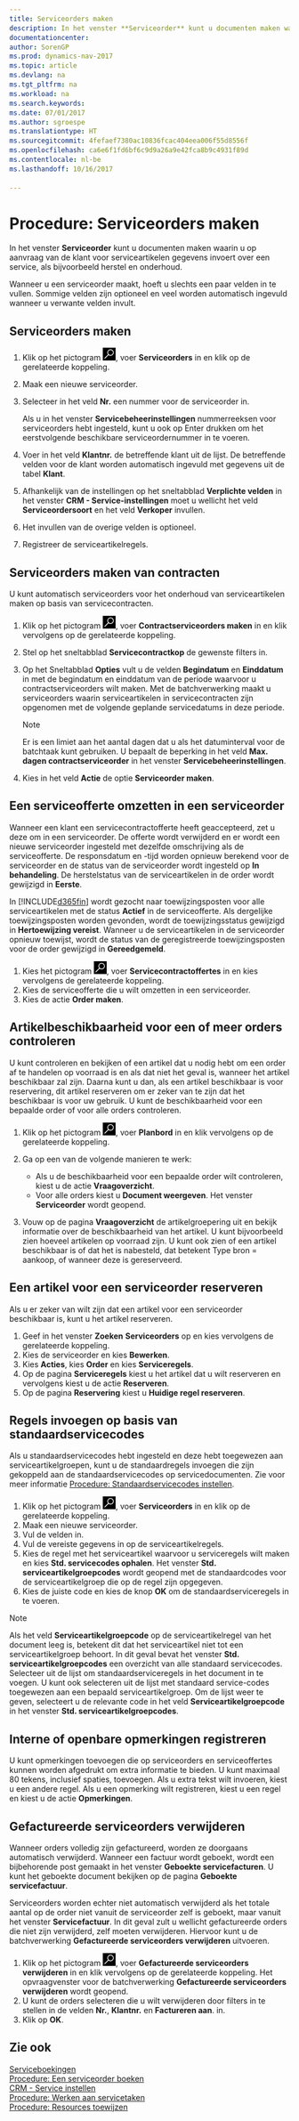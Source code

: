 ```yaml
---
title: Serviceorders maken
description: In het venster **Serviceorder** kunt u documenten maken waarin u op aanvraag van de klant voor serviceartikelen gegevens invoert over een service, bijvoorbeeld herstel en onderhoud.
documentationcenter: 
author: SorenGP
ms.prod: dynamics-nav-2017
ms.topic: article
ms.devlang: na
ms.tgt_pltfrm: na
ms.workload: na
ms.search.keywords: 
ms.date: 07/01/2017
ms.author: sgroespe
ms.translationtype: HT
ms.sourcegitcommit: 4fefaef7380ac10836fcac404eea006f55d8556f
ms.openlocfilehash: ca6e6f1fd6bf6c9d9a26a9e42fca8b9c4931f89d
ms.contentlocale: nl-be
ms.lasthandoff: 10/16/2017

---
```

# <a name="how-to-create-service-orders"></a>Procedure: Serviceorders maken
In het venster **Serviceorder** kunt u documenten maken waarin u op aanvraag van de klant voor serviceartikelen gegevens invoert over een service, als bijvoorbeeld herstel en onderhoud.  
  
Wanneer u een serviceorder maakt, hoeft u slechts een paar velden in te vullen. Sommige velden zijn optioneel en veel worden automatisch ingevuld wanneer u verwante velden invult.  
  
## <a name="to-create-a-service-order"></a>Serviceorders maken    
1. Klik op het pictogram ![Zoeken naar pagina of rapport](media/ui-search/search_small.png "pictogram Zoeken naar pagina of rapport"), voer **Serviceorders** in en klik op de gerelateerde koppeling.  
2. Maak een nieuwe serviceorder.  
3. Selecteer in het veld **Nr.** een nummer voor de serviceorder in.  
  
     Als u in het venster **Servicebeheerinstellingen** nummerreeksen voor serviceorders hebt ingesteld, kunt u ook op Enter drukken om het eerstvolgende beschikbare serviceordernummer in te voeren.  
  
4. Voer in het veld **Klantnr.** de betreffende klant uit de lijst. De betreffende velden voor de klant worden automatisch ingevuld met gegevens uit de tabel **Klant**.  
  
5. Afhankelijk van de instellingen op het sneltabblad **Verplichte velden** in het venster **CRM - Service-instellingen** moet u wellicht het veld **Serviceordersoort** en het veld **Verkoper** invullen.  
6. Het invullen van de overige velden is optioneel.  
7. Registreer de serviceartikelregels.  

## <a name="to-create-a-service-order-from-a-contract"></a>Serviceorders maken van contracten  
U kunt automatisch serviceorders voor het onderhoud van serviceartikelen maken op basis van servicecontracten.  
  
1. Klik op het pictogram ![Zoeken naar pagina of rapport](media/ui-search/search_small.png "pictogram Zoeken naar pagina of rapport"), voer **Contractserviceorders maken** in en klik vervolgens op de gerelateerde koppeling.  
2. Stel op het sneltabblad **Servicecontractkop** de gewenste filters in.  
3. Op het Sneltabblad **Opties** vult u de velden **Begindatum** en **Einddatum** in met de begindatum en einddatum van de periode waarvoor u contractserviceorders wilt maken. Met de batchverwerking maakt u serviceorders waarin serviceartikelen in servicecontracten zijn opgenomen met de volgende geplande servicedatums in deze periode.  
  
    > [!NOTE]  
    >  Er is een limiet aan het aantal dagen dat u als het datuminterval voor de batchtaak kunt gebruiken. U bepaalt de beperking in het veld **Max. dagen contractserviceorder** in het venster **Servicebeheerinstellingen**.  
  
4. Kies in het veld **Actie** de optie **Serviceorder maken**.  

## <a name="to-convert-a-service-quote-to-a-service-order"></a>Een serviceofferte omzetten in een serviceorder
Wanneer een klant een servicecontractofferte heeft geaccepteerd, zet u deze om in een serviceorder. De offerte wordt verwijderd en er wordt een nieuwe serviceorder ingesteld met dezelfde omschrijving als de serviceofferte. De responsdatum en -tijd worden opnieuw berekend voor de serviceorder en de status van de serviceorder wordt ingesteld op **In behandeling**. De herstelstatus van de serviceartikelen in de order wordt gewijzigd in **Eerste**.  
  
In [!INCLUDE[d365fin](includes/d365fin_md.md)] wordt gezocht naar toewijzingsposten voor alle serviceartikelen met de status **Actief** in de serviceofferte. Als dergelijke toewijzingsposten worden gevonden, wordt de toewijzingsstatus gewijzigd in **Hertoewijzing vereist**. Wanneer u de serviceartikelen in de serviceorder opnieuw toewijst, wordt de status van de geregistreerde toewijzingsposten voor de order gewijzigd in **Gereedgemeld**.   

1. Kies het pictogram ![Zoeken naar pagina of rapport](media/ui-search/search_small.png "pictogram Zoeken naar pagina of rapport"), voer **Servicecontractoffertes** in en kies vervolgens de gerelateerde koppeling.  
2. Kies de serviceofferte die u wilt omzetten in een serviceorder.  
3. Kies de actie **Order maken**.  

## <a name="to-check-item-availability-for-one-or-more-orders"></a>Artikelbeschikbaarheid voor een of meer orders controleren  
U kunt controleren en bekijken of een artikel dat u nodig hebt om een order af te handelen op voorraad is en als dat niet het geval is, wanneer het artikel beschikbaar zal zijn. Daarna kunt u dan, als een artikel beschikbaar is voor reservering, dit artikel reserveren om er zeker van te zijn dat het beschikbaar is voor uw gebruik. U kunt de beschikbaarheid voor een bepaalde order of voor alle orders controleren.  

1.  Klik op het pictogram ![Zoeken naar pagina of rapport](media/ui-search/search_small.png "pictogram Zoeken naar pagina of rapport"), voer **Planbord** in en klik vervolgens op de gerelateerde koppeling.  
2. Ga op een van de volgende manieren te werk:  
  
    * Als u de beschikbaarheid voor een bepaalde order wilt controleren, kiest u de actie **Vraagoverzicht**.  
    * Voor alle orders kiest u **Document weergeven**. Het venster **Serviceorder** wordt geopend.  
  
3. Vouw op de pagina **Vraagoverzicht** de artikelgroepering uit en bekijk informatie over de beschikbaarheid van het artikel. U kunt bijvoorbeeld zien hoeveel artikelen op voorraad zijn. U kunt ook zien of een artikel beschikbaar is of dat het is nabesteld, dat betekent Type bron = aankoop, of wanneer deze is gereserveerd. 

## <a name="to-reserve-an-item-for-a-service-order"></a>Een artikel voor een serviceorder reserveren
Als u er zeker van wilt zijn dat een artikel voor een serviceorder beschikbaar is, kunt u het artikel reserveren. 

1. Geef in het venster **Zoeken** **Serviceorders** op en kies vervolgens de gerelateerde koppeling.  
2. Kies de serviceorder en kies **Bewerken**.  
3. Kies **Acties**, kies **Order** en kies **Serviceregels**.  
4. Op de pagina **Serviceregels** kiest u het artikel dat u wilt reserveren en vervolgens kiest u de actie **Reserveren**.  
5. Op de pagina **Reservering** kiest u **Huidige regel reserveren**. 

## <a name="to-insert-lines-based-on-standard-service-codes"></a>Regels invoegen op basis van standaardservicecodes  
Als u standaardservicecodes hebt ingesteld en deze hebt toegewezen aan serviceartikelgroepen, kunt u de standaardregels invoegen die zijn gekoppeld aan de standaardservicecodes op servicedocumenten. Zie voor meer informatie [Procedure: Standaardservicecodes instellen](service-how-setup-service-coding.md).   

1. Klik op het pictogram ![Zoeken naar pagina of rapport](media/ui-search/search_small.png "pictogram Zoeken naar pagina of rapport"), voer **Serviceorders** in en klik op de gerelateerde koppeling.  
2. Maak een nieuwe serviceorder.  
3. Vul de velden in.  
4. Vul de vereiste gegevens in op de serviceartikelregels.  
5. Kies de regel met het serviceartikel waarvoor u serviceregels wilt maken en kies **Std. servicecodes ophalen**. Het venster **Std. serviceartikelgroepcodes** wordt geopend met de standaardcodes voor de serviceartikelgroep die op de regel zijn opgegeven.  
6. Kies de juiste code en kies de knop **OK** om de standaardserviceregels in te voeren.  
  
> [!NOTE]  
>  Als het veld **Serviceartikelgroepcode** op de serviceartikelregel van het document leeg is, betekent dit dat het serviceartikel niet tot een serviceartikelgroep behoort. In dit geval bevat het venster **Std. serviceartikelgroepcodes** een overzicht van alle standaard servicecodes. Selecteer uit de lijst om standaardserviceregels in het document in te voegen. U kunt ook selecteren uit de lijst met standaard service-codes toegewezen aan een bepaald serviceartikelgroep. Om de lijst weer te geven, selecteert u de relevante code in het veld **Serviceartikelgroepcode** in het venster **Std. serviceartikelgroepcodes**.  

## <a name="to-register-internal-or-public-comments"></a>Interne of openbare opmerkingen registreren
U kunt opmerkingen toevoegen die op serviceorders en serviceoffertes kunnen worden afgedrukt om extra informatie te bieden. U kunt maximaal 80 tekens, inclusief spaties, toevoegen. Als u extra tekst wilt invoeren, kiest u een andere regel. Als u een opmerking wilt registreren, kiest u een regel en kiest u de actie **Opmerkingen**.  

## <a name="to-delete-invoiced-service-orders"></a>Gefactureerde serviceorders verwijderen  
Wanneer orders volledig zijn gefactureerd, worden ze doorgaans automatisch verwijderd. Wanneer een factuur wordt geboekt, wordt een bijbehorende post gemaakt in het venster **Geboekte servicefacturen**. U kunt het geboekte document bekijken op de pagina **Geboekte servicefactuur**.  
  
Serviceorders worden echter niet automatisch verwijderd als het totale aantal op de order niet vanuit de serviceorder zelf is geboekt, maar vanuit het venster **Servicefactuur**. In dit geval zult u wellicht gefactureerde orders die niet zijn verwijderd, zelf moeten verwijderen. Hiervoor kunt u de batchverwerking **Gefactureerde serviceorders verwijderen** uitvoeren.  

1. Klik op het pictogram ![Zoeken naar pagina of rapport](media/ui-search/search_small.png "pictogram Zoeken naar pagina of rapport"), voer **Gefactureerde serviceorders verwijderen** in en klik vervolgens op de gerelateerde koppeling. Het opvraagvenster voor de batchverwerking **Gefactureerde serviceorders verwijderen** wordt geopend.  
2. U kunt de orders selecteren die u wilt verwijderen door filters in te stellen in de velden **Nr.**, **Klantnr.** en **Factureren aan**. in.  
3. Klik op **OK**.  


## <a name="see-also"></a>Zie ook  
[Serviceboekingen](service-service-posting.md)  
[Procedure: Een serviceorder boeken](service-how-to-post-service-orders.md)  
[CRM - Service instellen](service-setup-service.md)  
[Procedure: Werken aan servicetaken](service-how-to-work-on-service-tasks.md)  
[Procedure: Resources toewijzen](service-how-to-allocate-resources.md)  

